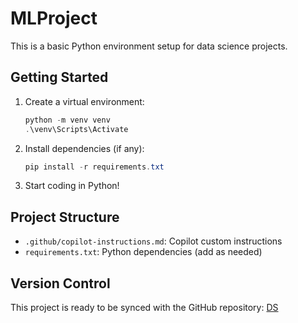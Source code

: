 # MLProject

This is a basic Python environment setup for data science projects. 

## Getting Started

1. Create a virtual environment:
   ```powershell
   python -m venv venv
   .\venv\Scripts\Activate
   ```
2. Install dependencies (if any):
   ```powershell
   pip install -r requirements.txt
   ```
3. Start coding in Python!

## Project Structure
- `.github/copilot-instructions.md`: Copilot custom instructions
- `requirements.txt`: Python dependencies (add as needed)

## Version Control
This project is ready to be synced with the GitHub repository: [DS](https://github.com/KapilModi656/DS.git)
